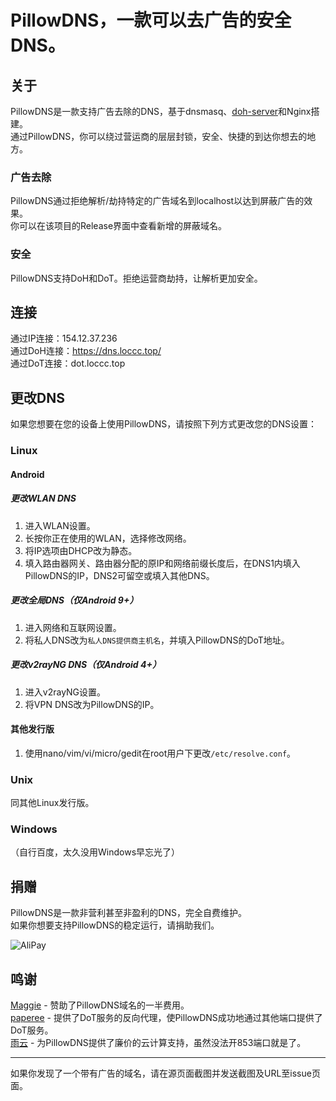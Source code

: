 # PillowDNS，一款可以去广告的安全DNS。

## 关于
PillowDNS是一款支持广告去除的DNS，基于dnsmasq、[doh-server](https://github.com/m13253/dns-over-https)和Nginx搭建。    
通过PillowDNS，你可以绕过营运商的层层封锁，安全、快捷的到达你想去的地方。

### 广告去除
PillowDNS通过拒绝解析/劫持特定的广告域名到localhost以达到屏蔽广告的效果。      
你可以在该项目的Release界面中查看新增的屏蔽域名。

### 安全
PillowDNS支持DoH和DoT。拒绝运营商劫持，让解析更加安全。

## 连接
通过IP连接：154.12.37.236    
通过DoH连接：https://dns.loccc.top/     
通过DoT连接：dot.loccc.top 

## 更改DNS
如果您想要在您的设备上使用PillowDNS，请按照下列方式更改您的DNS设置：

### Linux
#### Android
##### 更改WLAN DNS
1. 进入WLAN设置。
2. 长按你正在使用的WLAN，选择修改网络。
3. 将IP选项由DHCP改为静态。
4. 填入路由器网关、路由器分配的原IP和网络前缀长度后，在DNS1内填入PillowDNS的IP，DNS2可留空或填入其他DNS。

##### 更改全局DNS（仅Android 9+）
1. 进入网络和互联网设置。
2. 将私人DNS改为`私人DNS提供商主机名`，并填入PillowDNS的DoT地址。

##### 更改v2rayNG DNS（仅Android 4+）
1. 进入v2rayNG设置。
2. 将VPN DNS改为PillowDNS的IP。

#### 其他发行版
1. 使用nano/vim/vi/micro/gedit在root用户下更改`/etc/resolve.conf`。

### Unix
同其他Linux发行版。

### Windows
（自行百度，太久没用Windows早忘光了）

## 捐赠
PillowDNS是一款非营利甚至非盈利的DNS，完全自费维护。     
如果你想要支持PillowDNS的稳定运行，请捐助我们。     
     
![AliPay](https://zzchumo.github.io/zzChat-Online/alipay.jpg)

## 鸣谢
[Maggie](https://thz.cool) - 赞助了PillowDNS域名的一半费用。     
[paperee](https://github.com/paperee) - 提供了DoT服务的反向代理，使PillowDNS成功地通过其他端口提供了DoT服务。   
[雨云](https://rainyun.com) - 为PillowDNS提供了廉价的云计算支持，虽然没法开853端口就是了。     

---

如果你发现了一个带有广告的域名，请在源页面截图并发送截图及URL至issue页面。
